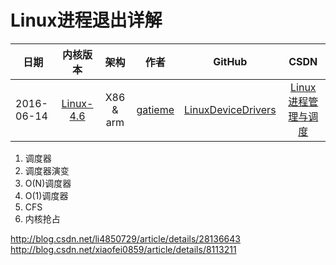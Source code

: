 Linux进程退出详解
=======


| 日期 | 内核版本 | 架构| 作者 | GitHub| CSDN |
| ------- |:-------:|:-------:|:-------:|:-------:|:-------:|
| 2016-06-14 | [Linux-4.6](http://lxr.free-electrons.com/source/?v=4.6) | X86 & arm | [gatieme](http://blog.csdn.net/gatieme) | [LinuxDeviceDrivers](https://github.com/gatieme/LDD-LinuxDeviceDrivers) | [Linux进程管理与调度](http://blog.csdn.net/gatieme/article/category/6225543) |

1.	调度器
2.	调度器演变
3.	O(N)调度器
4.	O(1)调度器
5.	CFS
6.	内核抢占

http://blog.csdn.net/li4850729/article/details/28136643
http://blog.csdn.net/xiaofei0859/article/details/8113211